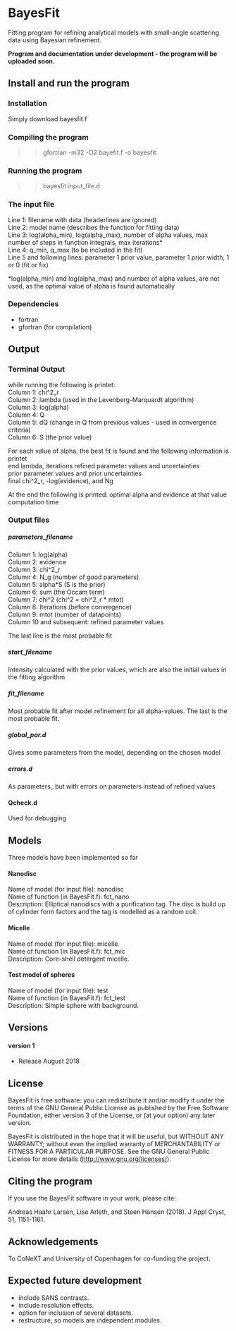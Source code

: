 # BayesFit
Fitting program for refining analytical models with small-angle scattering data using Bayesian refinement.  

**Program and documentation under development - the program will be uploaded soon.**  

## Install and run the program

### Installation
Simply download bayesfit.f

### Compiling the program

>> gfortran -m32 -O2 bayefit.f -o bayesfit

### Running the program

>> bayesfit input_file.d    

### The input file  
Line 1: filename with data (headerlines are ignored)  
Line 2: model name (describes the function for fitting data)  
Line 3: log(alpha_min), log(alpha_max), number of alpha values, max number of steps in function integrals, max iterations*   
Line 4: q_min, q_max (to be included in the fit)  
Line 5 and following lines: parameter 1 prior value, parameter 1 prior width, 1 or 0 (fit or fix)  

*log(alpha_min) and log(alpha_max) and number of alpha values, are not used, as the optimal value of alpha is found automatically  

### Dependencies  
- fortran  
- gfortran (for compilation)  

## Output

### Terminal Output
while running the following is printet:  
Column 1: chi^2_r  
Column 2: lambda (used in the Levenberg-Marquardt algorithm)  
Column 3: log(alpha)  
Column 4: Q  
Column 5: dQ (change in Q from previous values - used in convergence criteria)  
Column 6: S (the prior value)  

For each value of alpha, the best fit is found and the following information is printet  
end lambda, iterations
refined parameter values and uncertainties  
prior parameter values and prior uncertainties  
final chi^2_r, -log(evidence), and Ng

At the end the following is printed:
optimal alpha and evidence at that value
computation time  

### Output files

##### parameters_filename
Column 1: log(alpha)  
Column 2: evidence  
Column 3: chi^2_r  
Column 4: N_g (number of good parameters)  
Column 5: alpha*S (S is the prior)  
Column 6: sum (the Occam term)  
Column 7: chi^2 (chi^2 = chi^2_r * mtot)  
Column 8: Iterations (before convergence)  
Column 9: mtot (number of datapoints)  
Column 10 and subsequent: refined parameter values  

The last line is the most probable fit  

##### start_filename 
Intensity calculated with the prior values, which are also the initial values in the fitting algorithm  

##### fit_filename 
Most probable fit after model refinement for all alpha-values. The last is the most probable fit.

##### global_par.d
Gives some parameters from the model, depending on the chosen model

##### errors.d
As parameters_<filename> but with errors on parameters instead of refined values  

#### Qcheck.d
Used for debugging

## Models 

Three models have been implemented so far

#### Nanodisc
Name of model (for input file): nanodisc  
Name of function (in BayesFit.f): fct_nano  
Description: Elliptical nanodiscs with a purification tag. The disc is build up of cylinder form factors and the tag is modelled as a random coil.  

#### Micelle
Name of model (for input file): micelle  
Name of function (in BayesFit.f): fct_mic  
Description: Core-shell detergent micelle.  

#### Test model of spheres
Name of model (for input file): test  
Name of function (in BayesFit.f): fct_test  
Description: Simple sphere with background.  

## Versions  

#### version 1
- Release August 2018  

## License
BayesFit is free software: you can redistribute it and/or modify it under the terms of the GNU General Public License as published by the Free Software Foundation, either version 3 of the License, or (at your option) any later version.          

BayesFit is distributed in the hope that it will be useful, but WITHOUT ANY WARRANTY; without even the implied warranty of MERCHANTABILITY or FITNESS FOR A PARTICULAR PURPOSE.  See the GNU General Public License for more details (http://www.gnu.org/licenses/).  

## Citing the program  
If you use the BayesFit software in your work, please cite:                       

Andreas Haahr Larsen, Lise Arleth, and Steen Hansen (2018). J Appl Cryst, 51, 1151-1161.  


## Acknowledgements
To CoNeXT and University of Copenhagen for co-funding the project.   

## Expected future development  
- include SANS contrasts.  
- include resolution effects.  
- option for inclusion of several datasets.  
- restructure, so models are independent modules.  

